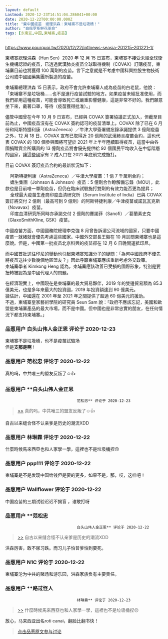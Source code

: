 ```yaml
---
layout: default
Lastmod: 2020-12-23T14:51:04.286041+00:00
date: 2020-12-22T00:00:00.000Z
title: "棄中國疫苗　總理洪森：柬埔寨不是垃圾桶！"
author: "白俄罗斯鲜花革命"
tags: [东南亚,中国,柬埔寨,疫苗]
---
```


https://www.pourquoi.tw/2020/12/22/intlnews-seasia-201215-201221-1/  
  
柬埔寨總理洪森（Hun Sen）2020 年 12 月 15 日宣布，柬埔寨不接受未經全球衛生機構認證的疫苗，已透過武漢肺炎疫苗全球取得機制（COVAX）訂購疫苗，柬埔寨目前也將獲得 100 萬劑的疫苗。言下之意就是不考慮中國科興控股生物技術公司或中國國藥集團所製造的疫苗。  
  
柬埔寨總理洪森 15 日表示，政府不會允許柬埔寨人成為疫苗的白老鼠，他說：「柬埔寨不是垃圾桶……也不是進行疫苗試驗的地方。如果疫苗未經批准使用，而我們卻用這種疫苗，可能會導致死亡或嚴重影響健康，這是非常不好的。我們願意坐下來，戴著口罩，等待（疫苗獲得批准）。」  
  
儘管中國曾在今年 10 月 9 日宣布，已經與 COVAX 簽署協議正式加入，但截至目前為止，中國疫苗沒有在 COVAX 簽約認可的疫苗清單上。COVAX 除了已在 6 月份和阿斯特捷利康（AstraZeneca）／牛津大學簽署備忘錄承諾提供 3 億劑疫苗之外，12 月 18 日，COVAX 宣布已取得近 20 億劑的武漢肺炎疫苗合約，這也代表 COVAX 的 190 個參與國將可望於 2021 年上半年陸續取得疫苗，這當中由各國捐贈資金所購買的 13 億劑疫苗將會優先提供給 92 個國民平均收入在中低階層的國家，讓這些國家有 2 成人口在 2021 年底前完成施打。  
  
目前 COVAX 簽訂疫苗合約的最新狀況如下：  
  
    阿斯特捷利康（AstraZeneca）／牛津大學疫苗：1 億 7 千萬劑合約；  
    嬌生集團（Johnson & Johnson）疫苗：5 億劑合作瞭解備忘錄（MOU），此款也是目前唯一單劑疫苗，但仍在臨床試驗施打雙劑的有效力能否更為提昇；  
    全球最大疫苗生產商印度血清研究所（Serum Institute of India）已與 COVAX 簽訂將交付 2 億劑（最高可到 9 億劑）的阿斯特捷利康／牛津疫苗或諾瓦瓦克斯（Novavax）疫苗。  
    印度血清研究所同時亦承諾交付 2 億劑的賽諾菲（Sanofi）／葛蘭素史克（GlaxoSmithKline, GSK）疫苗。  
  
  
中國疫苗方面，中國國務院總理李克強 8 月曾告訴湄公河流域的國家，只要中國疫苗一就緒就會優先考慮這些國家。中國外交部長王毅在 10 月訪問柬埔寨也是這麼說。但是，中國第一批疫苗北京科興的疫苗卻在 12 月 6 日晚間運抵印尼。  
  
而中國首批送往印尼的舉動也引起柬埔寨知識分子的疑問：「為何中國政府不優先將疫苗送往少數幾個地區盟友？」因此呼籲柬埔寨應該重新考慮外交政策。  
柬埔寨學者 Kimkong Heng 認為，柬埔寨應該改善已受損的國際形象，特別是要扭轉被認為是中國代理人的問題。  
  
在經濟現實上，中國現在是柬埔寨的最大貿易夥伴，2019 年的雙邊貿易額為 85.3 億美元，也是多年來最大的投資國，2019 年投資額達到 90 億美元。  
據估計，中國還在 2001 年至 2021 年之間提供了超過 60 億美元的援助。  
不過，柬埔寨皇家藝術學院的研究員 Seun Sam 說：「政府不應該忘記，美國和歐盟是柬埔寨產品的最大市場，而不是中國。但中國也是非常忠實的朋友，在任何情況下都支持柬埔寨。」

            
### 品葱用户 **白头山伟人金正恩** 评论于 2020-12-23
        
柬埔寨不是垃圾桶，也不是疫苗試驗场  
但是**支那是啊**！
        


            
### 品葱用户 **范松忠** 评论于 2020-12-22
        
真的吗，中共唯三的盟友反叛了☺️👍
        


            
### 品葱用户 **白头山伟人金正恩				
									范松忠** 评论于 2020-12-23
        
> [\>>]( "/article/item_id-568941#") 真的吗，中共唯三的盟友反叛了☺️👍

  
  
自古以来缝合怪不认亲爹是历史的潮流XDD
        


            
### 品葱用户 **林琳霖** 评论于 2020-12-22
        
什麼時候馬來西亞也和人家學一學，這裡也不是垃圾桶捏🙃
        


            
### 品葱用户 **ppp111** 评论于 2020-12-22
        
柬埔寨是不是发现中国给钱但是要的更多，如果不是，那，哎，这样吧！
        


            
### 品葱用户 **Wallflower** 评论于 2020-12-22
        
中国疫苗的三期试验迟迟不揭盲 ，谁敢打呀
        


            
### 品葱用户 **范松忠				
									白头山伟人金正恩** 评论于 2020-12-22
        
> [\>>]( "/article/item_id-568943#") 自古以来缝合怪不认亲爹是历史的潮流XDD

  
  
洪森厉害，敢不尿习跌。而习儿子怕普爹怕到要死。
        


            
### 品葱用户 **N1C** 评论于 2020-12-22
        
柬埔寨沦为中共的赌场和游乐园，洪森家族负有主要责任。
        


            
### 品葱用户 **路过怪人				
									林琳霖** 评论于 2020-12-23
        
> [\>>]( "/article/item_id-568949#") 什麼時候馬來西亞也和人家學一學，這裡也不是垃圾桶捏🙃

  
  
放心，马来西亚出名roti canai，翻脸比翻书快！
        






> [点击品葱原文参与讨论](https://pincong.rocks/article/27708)

